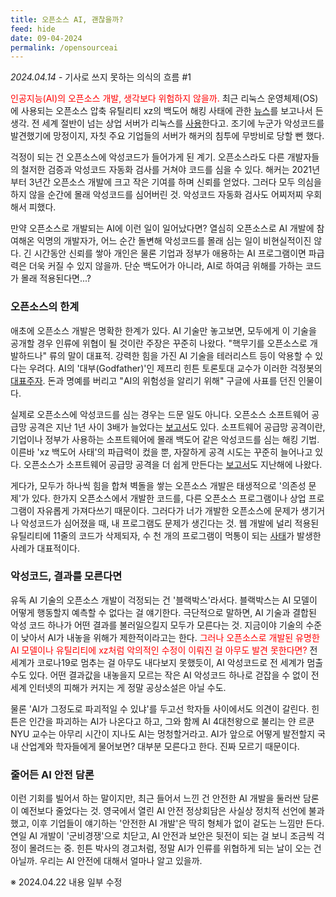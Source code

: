```yaml
---
title: 오픈소스 AI, 괜찮을까?
feed: hide
date: 09-04-2024
permalink: /opensourceai
---
```


*2024.04.14* - 기사로 쓰지 못하는 의식의 흐름 #1

<span style="color:red">인공지능(AI)의 오픈소스 개발, 생각보다 위험하지 않을까. </span>최근 리눅스 운영체제(OS)에 사용되는 오픈소스 압축 유틸리티 xz의 백도어 해킹 사태에 관한 [뉴스](https://news.hada.io/topic?id=14111)를 보고나서 든 생각. 전 세계 절반이 넘는 상업 서버가 리눅스를 [사용](https://www.redhat.com/en/blog/red-hat-leading-enterprise-linux-server-market#:~:text=Paid%20Linux%20subscriptions%20made%20up%20more%20than%2051%25)한다고. 조기에 누군가 악성코드를 발견했기에 망정이지, 자칫 주요 기업들의 서버가 해커의 침투에 무방비로 당할 뻔 했다.

걱정이 되는 건 오픈소스에 악성코드가 들어가게 된 계기. 오픈소스라도 다른 개발자들의 철저한 검증과 악성코드 자동화 검사를 거쳐야 코드를 심을 수 있다. 해커는 2021년부터 3년간 오픈소스 개발에 크고 작은 기여를 하며 신뢰를 얻었다. 그러다 모두 의심을 하지 않을 순간에 몰래 악성코드를 심어버린 것. 악성코드 자동화 검사도 어찌저찌 우회해서 피했다.

만약 오픈소스로 개발되는 AI에 이런 일이 일어났다면? 열심히 오픈소스로 AI 개발에 참여해온 익명의 개발자가, 어느 순간 돌변해 악성코드를 몰래 심는 일이 비현실적이진 않다. 긴 시간동안 신뢰를 쌓아 개인은 물론 기업과 정부가 애용하는 AI 프로그램이면 파급력은 더욱 커질 수 있지 않을까. 단순 백도어가 아니라, AI로 하여금 위해를 가하는 코드가 몰래 적용된다면...?

### **오픈소스의 한계**

애초에 오픈소스 개발은 명확한 한계가 있다. AI 기술만 놓고보면, 모두에게 이 기술을 공개할 경우 인류에 위협이 될 것이란 주장은 꾸준히 나왔다. "핵무기를 오픈소스로 개발하드나" 류의 말이 대표적. 강력한 힘을 가진 AI 기술을 테러리스트 등이 악용할 수 있다는 우려다. AI의 '대부(Godfather)'인 제프리 힌튼 토론토대 교수가 이러한 걱정봇의 [대표주자](https://www.joongang.co.kr/article/25159602#home). 돈과 명예를 버리고 "AI의 위험성을 알리기 위해" 구글에 사표를 던진 인물이다.

실제로 오픈소스에 악성코드를 심는 경우는 드문 일도 아니다. 오픈소스 소프트웨어 공급망 공격은 지난 1년 사이 3배가 늘었다는 [보고서](https://www.itworld.co.kr/news/309691)도 있다. 소프트웨어 공급망 공격이란, 기업이나 정부가 사용하는 소프트웨어에 몰래 백도어 같은 악성코드를 심는 해킹 기법. 이른바 'xz 백도어 사태'의 파급력이 컸을 뿐, 자잘하게 공격 시도는 꾸준히 늘어나고 있다. 오픈소스가 소프트웨어 공급망 공격을 더 쉽게 만든다는 [보고서](https://www.yna.co.kr/view/AKR20240117130700009)도 지난해에 나왔다.

게다가, 모두가 하나씩 힘을 합쳐 벽돌을 쌓는 오픈소스 개발은 태생적으로 '의존성 문제'가 있다. 한가지 오픈소스에서 개발한 코드를, 다른 오픈소스 프로그램이나 상업 프로그램이 자유롭게 가져다쓰기 때문이다. 그러다가 너가 개발한 오픈소스에 문제가 생기거나 악성코드가 심어졌을 때, 내 프로그램도 문제가 생긴다는 것. 웹 개발에 널리 적용된 유틸리티에 11줄의 코드가 삭제되자, 수 천 개의 프로그램이 먹통이 되는 [사태](https://www.bloter.net/news/articleView.html?idxno=22900)가 발생한 사례가 대표적이다.

### 악성코드, 결과를 모른다면

유독 AI 기술의 오픈소스 개발이 걱정되는 건 '블랙박스'라서다. 블랙박스는 AI 모델이 어떻게 행동할지 예측할 수 없다는 걸 얘기한다. 극단적으로 말하면, AI 기술과 결합된 악성 코드 하나가 어떤 결과를 불러일으킬지 모두가 모른다는 것. 지금이야 기술의 수준이 낮아서 AI가 내놓을 위해가 제한적이라고는 한다. <span style="color:red">그러나 오픈소스로 개발된 유명한 AI 모델이나 유틸리티에 xz처럼 악의적인 수정이 이뤄진 걸 아무도 발견 못한다면? </span> 전 세계가 코로나19로 멈추는 걸 아무도 내다보지 못했듯이, AI 악성코드로 전 세계가 멈출 수도 있다. 어떤 결과값을 내놓을지 모르는 작은 AI 악성코드 하나로 걷잡을 수 없이 전 세계 인터넷의 피해가 커지는 게 정말 공상소설은 아닐 수도.

물론 'AI가 그정도로 파괴적일 수 있냐'를 두고선 학자들 사이에서도 의견이 갈린다. 힌튼은 인간을 파괴하는 AI가 나온다고 하고, 그와 함께 AI 4대천왕으로 불리는 얀 르쿤 NYU 교수는 아무리 시간이 지나도 AI는 멍청할거라고. AI가 앞으로 어떻게 발전할지 국내 산업계와 학자들에게 물어보면? 대부분 모른다고 한다. 진짜 모르기 때문이다. 

### 줄어든 AI 안전 담론

이런 기회를 빌어서 하는 말이지만, 최근 들어서 느낀 건 안전한 AI 개발을 둘러싼 담론이 예전보다 줄었다는 것. 영국에서 열린 AI 안전 정상회담은 사실상 정치적 선언에 불과했고, 이후 기업들이 얘기하는 '안전한 AI 개발'은 딱히 형체가 없이 겉도는 느낌만 든다. 연일 AI 개발이 '군비경쟁'으로 치닫고, AI 안전과 보안은 뒷전이 되는 걸 보니 조금씩 걱정이 몰려드는 중.  힌튼 박사의 경고처럼, 정말 AI가 인류를 위협하게 되는 날이 오는 건 아닐까. 우리는 AI 안전에 대해서 얼마나 알고 있을까.

※ 2024.04.22 내용 일부 수정





